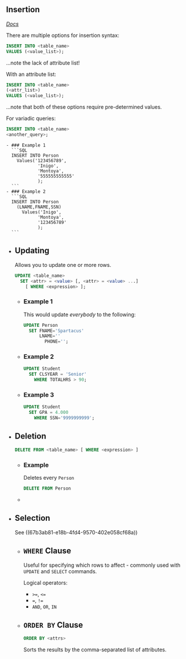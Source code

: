 ## Insertion
*[Docs](https://mariadb.com/kb/en/insert/)*

There are multiple options for insertion syntax:
```SQL
INSERT INTO <table_name>
VALUES (<value_list>);
```
...note the lack of attribute list!

With an attribute list:
```SQL
INSERT INTO <table_name>
(<attr_list>)
VALUES (<value_list>);
```
...note that both of these options require pre-determined values.

For variadic queries:
```SQL
INSERT INTO <table_name>
<another_query>;
```
	- ### Example 1
	  ```SQL
	  INSERT INTO Person
	  	Values('123456789',
	            'Inigo',
	            'Montoya',
	            '555555555555'
	            );
	  ```
	- ### Example 2
	  ```SQL
	  INSERT INTO Person
	  	(LNAME,FNAME,SSN)
	      Values('Inigo',
	            'Montoya',
	            '123456789'
	            );
	  ```
- ## Updating
  Allows you to update one or more rows.
  
  ```SQL
  UPDATE <table_name>
  	SET <attr> = <value> [, <attr> = <value> ...]
      [ WHERE <expression> ];
  ```
	- ### Example 1
	  This would update *everybody* to the following:
	  ```SQL
	  UPDATE Person
	  	SET FNAME='Spartacus'
	      	LNAME=''
	          PHONE='';
	  ```
	- ### Example 2
	  ```SQL
	  UPDATE Student
	  	SET CLSYEAR = 'Senior'
	      WHERE TOTALHRS > 90;
	  ```
	- ### Example 3
	  ```SQL
	  UPDATE Student
	  	SET GPA = 4.000
	      WHERE SSN='9999999999';
	  ```
- ## Deletion
  ```SQL
  DELETE FROM <table_name> [ WHERE <expression> ]
  ```
	- ### Example
	  Deletes every `Person`
	  ```SQL
	  DELETE FROM Person
	  ```
	-
- ## Selection
  See ((67b3ab81-e18b-4fd4-9570-402e058cf68a))
	- ## `WHERE` Clause
	  Useful for specifying which rows to affect - commonly used with `UPDATE` and `SELECT` commands.
	  
	  Logical operators:
	  * `>=`, `<=`
	  * `=`, `!=`
	  * `AND`, `OR`, `IN`
	- ## `ORDER BY` Clause
	  ```SQL
	  ORDER BY <attrs>
	  ```
	  
	  Sorts the results by the comma-separated list of attributes.